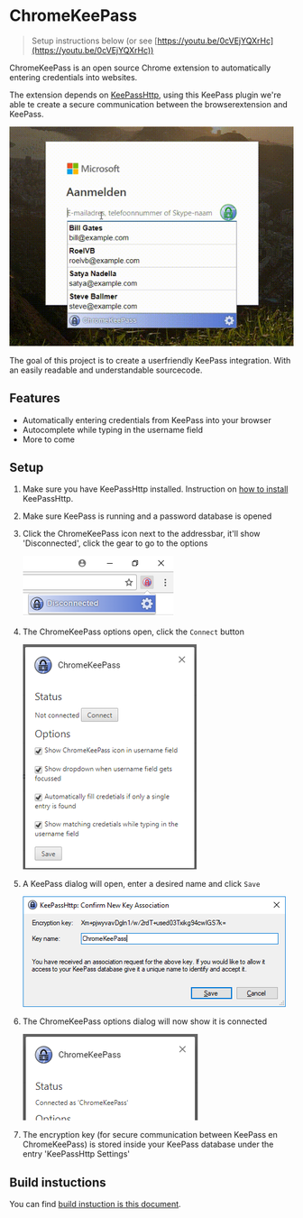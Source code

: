 # ChromeKeePass

> Setup instructions below (or see [https://youtu.be/0cVEjYQXrHc](https://youtu.be/0cVEjYQXrHc))

ChromeKeePass is an open source Chrome extension to automatically entering credentials into websites.

The extension depends on [KeePassHttp](https://github.com/pfn/keepasshttp), using this KeePass plugin we're able te create a secure communication between the browserextension and KeePass.

![Demo](Documents/Images/DemoMicrosoft.gif)

The goal of this project is to create a userfriendly KeePass integration. With an easily readable and understandable sourcecode.

## Features

- Automatically entering credentials from KeePass into your browser
- Autocomplete while typing in the username field
- More to come

## Setup

1. Make sure you have KeePassHttp installed. Instruction on [how to install](Documents/Manuals/KeePassHttp%20installation.md) KeePassHttp.

2. Make sure KeePass is running and a password database is opened

3. Click the ChromeKeePass icon next to the addressbar, it'll show 'Disconnected', click the gear to go to the options

   ![ChromeKeePass Popup](Documents/Images/CKPPopup.png)

4. The ChromeKeePass options open, click the `Connect` button

   ![ChromeKeePass options](Documents/Images/CKPOptions.png)

5. A KeePass dialog will open, enter a desired name and click `Save`

   ![KeePassHttp Associate](Documents/Images/CKPAssociation.png)

6. The ChromeKeePass options dialog will now show it is connected

   ![ChromeKeePass Connected](Documents/Images/CKPOptionsConnected.png)

7. The encryption key (for secure communication between KeePass en ChromeKeePass) is stored inside your KeePass database under the entry 'KeePassHttp Settings'

## Build instuctions

You can find [build instuction is this document](Documents/Manuals/Buildinstructions.md).

